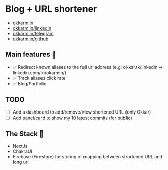 # Blog + URL shortener

- [okkarm.in](https://okkarm.in)
- [okkarm.in/linkedin](https://okkarm.in/linkedin)
- [okkarm.in/telegram](https://okkarm.in/telegram)
- [okkarm.in/github](https://okkarm.in/github)

## Main features 🚀

- ✅ Redirect known aliases to the full url address (e.g: okkar.tk/linkedin -> linkedin.com/in/okarmin/)
- ✅ Track aliases click rate
- ✅ Blog/Portfolio

## TODO

- [ ] Add a dashboard to add/remove/view shortened URL (only Okkar)
- [ ] Add panel/card to show my 10 latest commits (for public)

## The Stack 🥞

- NextJs
- ChakraUI
- Firebase (Firestore) for storing of mapping between shortened URL and long url
